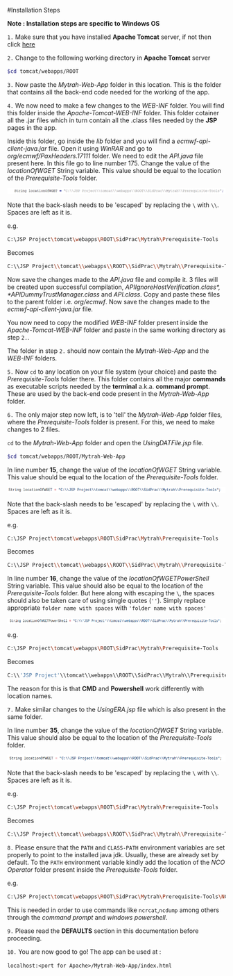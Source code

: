 #Installation Steps

**Note : Installation steps are specific to Windows OS**

`1.` Make sure that you have installed **Apache Tomcat** server, if not then click [here](https://tomcat.apache.org/tomcat-7.0-doc/setup.html)

`2.` Change to the following working directory in **Apache Tomcat** server

```bash
$cd tomcat/webapps/ROOT
```

`3.` Now paste the *Mytrah-Web-App* folder in this location. This is the folder that contains all the back-end code needed for the working of the app.

`4.` We now need to make a few changes to the *WEB-INF* folder. You will find this folder inside the *Apache-Tomcat-WEB-INF* folder. This folder cotainer all the .jar files which in turn contain all the .class files needed by the **JSP** pages in the app.

Inside this folder, go inside the *lib* folder and you will find a *ecmwf-api-client-java.jar* file. Open it using *WinRAR* and go to *org/ecmwf/PaxHeaders.17111* folder. We need to edit the *API.java* file present here. In this file go to line number 175. Change the value of the *locationOfWGET* String variable. This value should be equal to the location of the *Prerequisite-Tools* folder.

![API.java file](API_java.png)

Note that the back-slash needs to be 'escaped' by replacing the `\` with `\\`. Spaces are left as it is.

e.g.
```bash
C:\JSP Project\tomcat\webapps\ROOT\SidPrac\Mytrah\Prerequisite-Tools  
```
Becomes
```bash
C:\\JSP Project\\tomcat\\webapps\\ROOT\\SidPrac\\Mytrah\\Prerequisite-Tools
```

Now save the changes made to the *API.java* file and compile it. 3 files will be created upon successful compilation, *API$IgnoreHostVerification.class*, *API$DummyTrustManager.class* and *API.class*. Copy and paste these files to the parent folder i.e. *org/ecmwf*. Now save the changes made to the *ecmwf-api-client-java.jar* file.

You now need to copy the modified *WEB-INF* folder present inside the *Apache-Tomcat-WEB-INF* folder and paste in the same working directory as step `2.`.

The folder in step `2.` should now contain the *Mytrah-Web-App* and the *WEB-INF* folders.

`5.` Now `cd` to any location on your file system (your choice) and paste the *Prerequisite-Tools* folder there. This folder contains all the major **commands** as executable scripts needed by the **terminal** a.k.a. **command prompt**. These are used by the back-end code present in the *Mytrah-Web-App* folder.

`6.` The only major step now left, is to 'tell' the *Mytrah-Web-App* folder files, where the *Prerequisite-Tools* folder is present. For this, we need to make changes to 2 files.

`cd` to the *Mytrah-Web-App* folder and open the *UsingDATFile.jsp* file.

```bash
$cd tomcat/webapps/ROOT/Mytrah-Web-App
```
In line number **15**, change the value of the *locationOfWGET* String variable. This value should be equal to the location of the *Prerequisite-Tools* folder.

![UsingDATFile1](UsingDATFile1.png)

Note that the back-slash needs to be 'escaped' by replacing the `\` with `\\`. Spaces are left as it is.

e.g.
```bash
C:\JSP Project\tomcat\webapps\ROOT\SidPrac\Mytrah\Prerequisite-Tools  
```
Becomes
```bash
C:\\JSP Project\\tomcat\\webapps\\ROOT\\SidPrac\\Mytrah\\Prerequisite-Tools
```

In line number **16**, change the value of the *locationOfWGETPowerShell* String variable. This value should also be equal to the location of the *Prerequisite-Tools* folder. But here along with escaping the `\`, the spaces should also be taken care of using simgle quotes (`''`). Simply replace appropriate `folder name with spaces` with `'folder name with spaces'`

![UsingDATFile2](UsingDATFile2.png)

e.g.
```bash
C:\JSP Project\tomcat\webapps\ROOT\SidPrac\Mytrah\Prerequisite-Tools  
```
Becomes
```bash
C:\\'JSP Project'\\tomcat\\webapps\\ROOT\\SidPrac\\Mytrah\\Prerequisite-Tools
```

The reason for this is that **CMD** and **Powershell** work differently with location names.

`7.` Make similar changes to the *UsingERA.jsp* file which is also present in the same folder.

In line number **35**, change the value of the *locationOfWGET* String variable. This value should also be equal to the location of the *Prerequisite-Tools* folder.

![UsingERA](UsingERA.png)

Note that the back-slash needs to be 'escaped' by replacing the `\` with `\\`. Spaces are left as it is.

e.g.
```bash
C:\JSP Project\tomcat\webapps\ROOT\SidPrac\Mytrah\Prerequisite-Tools  
```
Becomes
```bash
C:\\JSP Project\\tomcat\\webapps\\ROOT\\SidPrac\\Mytrah\\Prerequisite-Tools
```

`8.` Please ensure that the `PATH` and `CLASS-PATH` environment variables are set properly to point to the installed java jdk. Usually, these are already set by default.
To the `PATH` environment variable kindly add the location of the *NCO Operator* folder present inside the *Prerequisite-Tools* folder.

e.g.
```bash
C:\JSP Project\tomcat\webapps\ROOT\SidPrac\Mytrah\Prerequisite-Tools\NCO operator
```

This is needed in order to use commands like `ncrcat`,`ncdump` among others through the *command prompt* and *windows powershell*.

`9.` Please read the **DEFAULTS** section in this documentation before proceeding.

`10.` You are now good to go! The app can be used at :

`localhost:<port for Apache>/Mytrah-Web-App/index.html`
